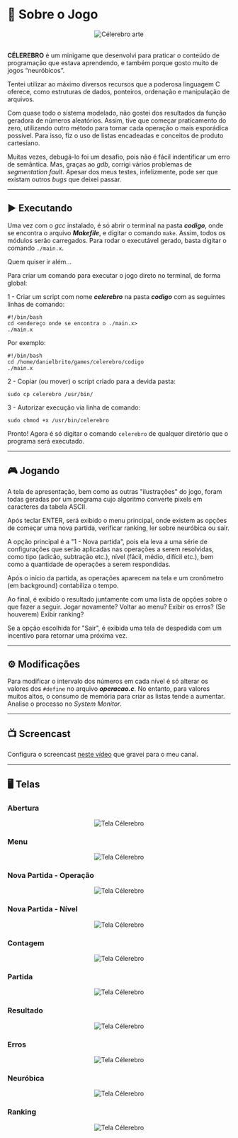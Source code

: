 # :brain: Sobre o Jogo

<div align="center">
<img src="celerebro.png" alt="Célerebro arte">
</div>

<br/>

**CÉLEREBRO** é um minigame que desenvolvi para praticar o conteúdo de programação que estava aprendendo, e também porque gosto muito de jogos “neuróbicos”.

Tentei utilizar ao máximo diversos recursos que a poderosa linguagem C oferece, como estruturas de dados, ponteiros, ordenação e manipulação de arquivos.

Com quase todo o sistema modelado, não gostei dos resultados da função geradora de números aleatórios. Assim, tive que começar praticamento do zero, utilizando outro método para tornar cada operação o mais esporádica possível. Para isso, fiz o uso de listas encadeadas e conceitos de produto cartesiano.

Muitas vezes, debugá-lo foi um desafio, pois não é fácil indentificar um erro de semântica. Mas, graças ao *gdb*, corrigi vários problemas de *segmentation fault*. Apesar dos meus testes, infelizmente, pode ser que existam outros *bugs* que deixei passar.

---

## :arrow_forward: Executando

Uma vez com o *gcc* instalado, é só abrir o terminal na pasta ***codigo***, onde se encontra o arquivo ***Makefile***, e digitar o comando `make`. Assim, todos os módulos serão carregados. Para rodar o executável gerado, basta digitar o comando `./main.x`.

Quem quiser ir além...

Para criar um comando para executar o jogo direto no terminal, de forma global:

1 - Criar um script com nome ***celerebro*** na pasta ***codigo*** com as seguintes linhas de comando:

```
#!/bin/bash
cd <endereço onde se encontra o ./main.x>
./main.x
```

Por exemplo:

```
#!/bin/bash
cd /home/danielbrito/games/celerebro/codigo
./main.x
```

2 - Copiar (ou mover) o script criado para a devida pasta:

```
sudo cp celerebro /usr/bin/
```

3 - Autorizar execução via linha de comando:

```
sudo chmod +x /usr/bin/celerebro
```

Pronto! Agora é só digitar o comando `celerebro` de qualquer diretório que o programa será executado.

---

## :video_game: Jogando

A tela de apresentação, bem como as outras "ilustrações" do jogo, foram todas geradas por um programa cujo algoritmo converte pixels em caracteres da tabela ASCII.

Após teclar ENTER, será exibido o menu principal, onde existem as opções de começar uma nova partida, verificar ranking, ler sobre neuróbica ou sair.

A opção principal é a "1 - Nova partida", pois ela leva a uma série de configurações que serão aplicadas nas operações a serem resolvidas, como tipo (adicão, subtração etc.), nível (fácil, médio, difícil etc.), bem como a quantidade de operações a serem respondidas. 

Após o início da partida, as operações aparecem na tela e um cronômetro (em background) contabiliza o tempo. 

Ao final, é exibido o resultado juntamente com uma lista de opções sobre o que fazer a seguir. Jogar novamente? Voltar ao menu? Exibir os erros? (Se houverem) Exibir ranking? 

Se a opção escolhida for "Sair", é exibida uma tela de despedida com um incentivo para retornar uma próxima vez.

---

## :gear: Modificações

Para modificar o intervalo dos números em cada nível é só alterar os valores dos `#define` no arquivo ***operacao.c***. No entanto, para valores muitos altos, o consumo de memória para criar as listas tende a aumentar. Analise o processo no *System Monitor*.

---

## :tv: Screencast

Configura o screencast [neste vídeo](https://www.youtube.com/watch?v=HTMflPqPcOY) que gravei para o meu canal.

---

## :desktop_computer: Telas

### Abertura

<div align="center">
<img src="https://github.com/DanielBrito/celerebro/blob/master/prints/0%20-%20abertura.png?raw=true" alt="Tela Célerebro"/>
</div>

### Menu

<div align="center">
<img src="https://github.com/DanielBrito/celerebro/blob/master/prints/1%20-%20menu.png?raw=true" alt="Tela Célerebro"/>
</div>

### Nova Partida - Operação

<div align="center">
<img src="https://github.com/DanielBrito/celerebro/blob/master/prints/2%20-%20novaPartida_operacao.png?raw=true" alt="Tela Célerebro"/>
</div>

### Nova Partida - Nível

<div align="center">
<img src="https://github.com/DanielBrito/celerebro/blob/master/prints/3%20-%20novaPartida_nivel.png?raw=true" alt="Tela Célerebro"/>
</div>

### Contagem

<div align="center">
<img src="https://github.com/DanielBrito/celerebro/blob/master/prints/4%20-%20contagem.png?raw=true" alt="Tela Célerebro"/>
</div>

### Partida

<div align="center">
<img src="https://github.com/DanielBrito/celerebro/blob/master/prints/5%20-%20partida.png?raw=true" alt="Tela Célerebro"/>
</div>

### Resultado

<div align="center">
<img src="https://github.com/DanielBrito/celerebro/blob/master/prints/6%20-%20resultado.png?raw=true" alt="Tela Célerebro"/>
</div>

### Erros

<div align="center">
<img src="https://github.com/DanielBrito/celerebro/blob/master/prints/7%20-%20erros.png?raw=true" alt="Tela Célerebro"/>
</div>

### Neuróbica

<div align="center">
<img src="https://github.com/DanielBrito/celerebro/blob/master/prints/8%20-%20neurobica.png?raw=true" alt="Tela Célerebro"/>
</div>

### Ranking

<div align="center">
<img src="https://github.com/DanielBrito/celerebro/blob/master/prints/9%20-%20ranking.png?raw=true" alt="Tela Célerebro"/>
</div>

